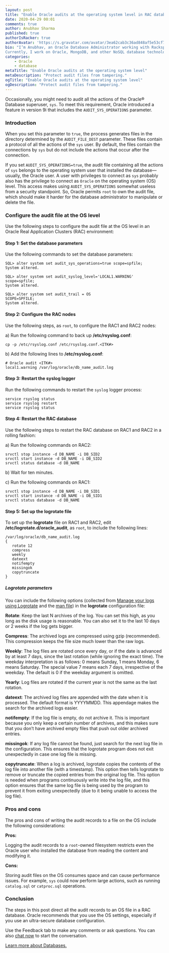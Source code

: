 ```yaml
---
layout: post
title: "Enable Oracle audits at the operating system level in RAC databases"
date: 2020-04-29 00:01
comments: true
author: Anubhav Sharma
published: true
authorIsRacker: true
authorAvatar: 'https://s.gravatar.com/avatar/3ea62cab3c36ad848af5e53cf7610516'
bio: "I’m Anubhav, an Oracle Database Administrator working with Rackspace.
Currently, I work on Oracle, MongoDB, and other NoSQL database technologies."
categories:
    - Oracle
    - database
metaTitle: "Enable Oracle audits at the operating system level"
metaDescription: "Protect audit files from tampering."
ogTitle: "Enable Oracle audits at the operating system level"
ogDescription: "Protect audit files from tampering."
---
```


Occasionally, you might need to audit all the actions of the Oracle&reg; Database
superuser, `sys`. To meet this requirement, Oracle introduced a feature in
version 9i that includes the `AUDIT_SYS_OPERATIONS` parameter.

<!-- more -->

### Introduction

When you set this parameter to `true`, the process generates files in the directory
determined by the `AUDIT_FILE_DEST` parameter. These files contain a protocol of
all the actions of the `sys` user. By default, the files contain the connections
by `sys` but do not include the actions that occur after the connection.

If you set `AUDIT_SYS_OPERATIONS=true`, the audit file containing all the actions
of `sys` belongs to the operating system user that installed the
database&mdash;usually, the Oracle user. A user with privileges to connect as
`sys` probably also has the privilege to connect as `Oracle` on the operating
system (OS) level. This access makes using `AUDIT_SYS_OPERATIONS` somewhat
useless from a security standpoint. So, Oracle permits `root` to own the audit file,
which should make it harder for the database administrator to manipulate or delete
the file.

### Configure the audit file at the OS level

Use the following steps to configure the audit file at the OS level in an
Oracle Real Application Clusters (RAC) environment:

#### Step 1: Set the database parameters

Use the following commands to set the database parameters:

    SQL> alter system set audit_sys_operations=true scope=spfile;
    System altered.

    SQL> alter system set audit_syslog_level='LOCAL1.WARNING' scope=spfile;
    System altered.

    SQL> alter system set audit_trail = OS
    SCOPE=SPFILE;
    System altered.

#### Step 2: Configure the RAC nodes

Use the following steps, as `root`, to configure the RAC1 and RAC2 nodes:

a) Run the following command to back up **/etc/rsyslog.conf**:

    cp -p /etc/rsyslog.conf /etc/rsyslog.conf.<ITK#>

b) Add the following lines to **/etc/rsyslog.conf**:

    # Oracle audit <ITK#>
    local1.warning /var/log/oracle/db_name_audit.log

#### Step 3: Restart the syslog logger

Run the following commands to restart the `syslog` logger process:

    service rsyslog status
    service rsyslog restart
    service rsyslog status

#### Step 4: Restart the RAC database

Use the following steps to restart the RAC database on RAC1 and RAC2 in a rolling fashion:

a) Run the following commands on RAC2:

    srvctl stop instance -d DB_NAME -i DB_SID2
    srvctl start instance -d DB_NAME -i DB_SID2
    srvctl status database -d DB_NAME

b) Wait for ten minutes.

c) Run the following commands on RAC1:

    srvctl stop instance -d DB_NAME -i DB_SID1
    srvctl start instance -d DB_NAME -i DB_SID1
    srvctl status database -d DB_NAME

#### Step 5: Set up the logrotate file

To set up the **logrotate** file on RAC1 and RAC2, edit **/etc/logrotate.d/oracle_audit**,
as `root`, to include the following lines:

    /var/log/oracle/db_name_audit.log
    {
       rotate 12
       compress
       weekly
       dateext
       notifempty
       missingok
       copytruncate
    }

##### Logrotate parameters

You can include the following options (collected from
[Manage your logs using Logrotate](https://techandfi.com/manage-your-logs-using-logrotate/)
and the [man file](http://man7.org/linux/man-pages/man8/logrotate.8.html)) in the
**logrotate** configuration file:


**Rotate**: Keep the last N archives of the log. You can set this high, as you
long as the disk usage is reasonable. You can also set it to the last 10 days or
2 weeks if the log gets bigger.

**Compress**: The archived logs are compressed using gzip (recommended). This
compression keeps the file size much lower than the raw logs.

**Weekly**: The log files are rotated once every day, or if the date is advanced
by at least 7 days, since the last rotation (while ignoring the exact time).
The weekday interpretation is as follows:  0 means Sunday, 1 means Monday, 6 means
Saturday. The special value 7 means each 7 days, irrespective of the weekday.
The default is 0 if the weekday argument is omitted.

**Yearly**: Log files are rotated if the current year is not the same as the last
rotation.

**dateext**: The archived log files are appended with the date when it is
processed. The default format is YYYYMMDD. This appendage makes the search
for the archived logs easier.

**notifempty**: If the log file is empty, do not archive it. This is important
because you only keep a certain number of archives, and this makes sure that you don’t
have archived empty files that push out older archived entries.

**missingok**: If any log file cannot be found, just search for the next log file
in the configuration. This ensures that the logrotate program does not exit
unexpectedly in case one log file is missing.

**copytruncate**: When a log is archived, logrotate copies the contents of the
log file into another file (with a timestamp). This option then tells logrotate
to remove or truncate the copied entries from the original log file. This
option is needed when programs continuously write into the log file, and this
option ensures that the same log file is being used by the program to prevent it
from exiting unexpectedly (due to it being unable to access the log file).


### Pros and cons

The pros and cons of writing the audit records to a file on the OS include the
following considerations:

**Pros:**

Logging the audit records to a `root`-owned filesystem restricts even the Oracle
user who installed the database from reading the content and modifying it.

**Cons:**

Storing audit files on the OS consumes space and can cause performance issues.
For example, `sys` could now perform large actions, such as running `catalog.sql`
or `catproc.sql` operations.

### Conclusion

The steps in this post direct all the audit records to an OS file in a RAC
database. Oracle recommends that you use the OS settings, especially if you use
an ultra-secure database configuration.

Use the Feedback tab to make any comments or ask questions. You can also
[chat now](https://www.rackspace.com/#chat) to start the conversation.

<a class="cta blue" id="cta" href="https://www.rackspace.com/dba-services">Learn more about Databases.</a>
